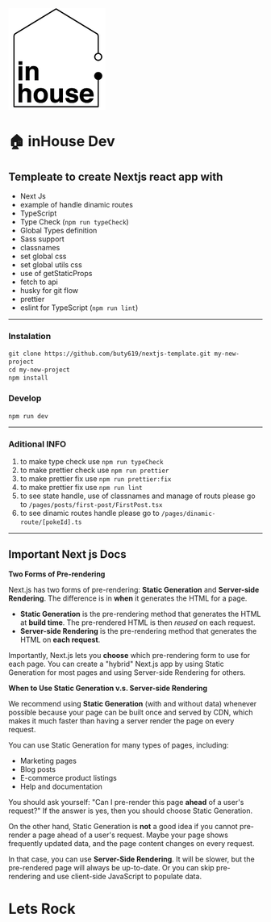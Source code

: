 ![inhouse_logo](/public/images/inHouse.png)

# 🏠 inHouse Dev

## Templeate to create Nextjs react app with

- Next Js
- example of handle dinamic routes
- TypeScript
- Type Check (`npm run typeCheck`)
- Global Types definition
- Sass support
- classnames
- set global css
- set global utils css
- use of getStaticProps
- fetch to api
- husky for git flow
- prettier
- eslint for TypeScript (`npm run lint`)

---

### Instalation

```
git clone https://github.com/buty619/nextjs-template.git my-new-project
cd my-new-project
npm install
```

### Develop

```
npm run dev
```

---

### Aditional INFO

1. to make type check use `npm run typeCheck`
2. to make prettier check use `npm run prettier`
3. to make prettier fix use `npm run prettier:fix`
4. to make prettier fix use `npm run lint`
5. to see state handle, use of classnames and manage of routs please go to `/pages/posts/first-post/FirstPost.tsx`
6. to see dinamic routes handle please go to `/pages/dinamic-route/[pokeId].ts`

---

## Important Next js Docs

**Two Forms of Pre-rendering**

Next.js has two forms of pre-rendering: **Static Generation** and **Server-side Rendering**. The difference is in **when** it generates the HTML for a page.

- **Static Generation** is the pre-rendering method that generates the HTML at **build time**. The pre-rendered HTML is then _reused_ on each request.
- **Server-side Rendering** is the pre-rendering method that generates the HTML on **each request**.

Importantly, Next.js lets you **choose** which pre-rendering form to use for each page. You can create a "hybrid" Next.js app by using Static Generation for most pages and using Server-side Rendering for others.

**When to Use Static Generation v.s. Server-side Rendering**

We recommend using **Static Generation** (with and without data) whenever possible because your page can be built once and served by CDN, which makes it much faster than having a server render the page on every request.

You can use Static Generation for many types of pages, including:

- Marketing pages
- Blog posts
- E-commerce product listings
- Help and documentation

You should ask yourself: "Can I pre-render this page **ahead** of a user's request?" If the answer is yes, then you should choose Static Generation.

On the other hand, Static Generation is **not** a good idea if you cannot pre-render a page ahead of a user's request. Maybe your page shows frequently updated data, and the page content changes on every request.

In that case, you can use **Server-Side Rendering**. It will be slower, but the pre-rendered page will always be up-to-date. Or you can skip pre-rendering and use client-side JavaScript to populate data.

# Lets Rock

